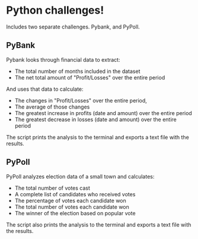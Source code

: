 # Python challenges! 
Includes two separate challenges.
Pybank, and PyPoll.

## PyBank
Pybank looks through financial data to extract:
- The total number of months included in the dataset
- The net total amount of "Profit/Losses" over the entire period

And uses that data to calculate: 
- The changes in "Profit/Losses" over the entire period, 
- The average of those changes
- The greatest increase in profits (date and amount) over the entire period
- The greatest decrease in losses (date and amount) over the entire period

The script prints the analysis to the terminal and exports a text file with the results.
## PyPoll
PyPoll analyzes election data of a small town and calculates:
- The total number of votes cast
- A complete list of candidates who received votes
- The percentage of votes each candidate won
- The total number of votes each candidate won
- The winner of the election based on popular vote

The script also prints the analysis to the terminal and exports a text file with the results.
